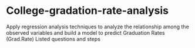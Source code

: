 # College-gradation-rate-analysis
Apply regression analysis techniques to analyze the relationship among the observed variables and build a model to predict Graduation Rates (Grad.Rate)
Listed questions and steps
